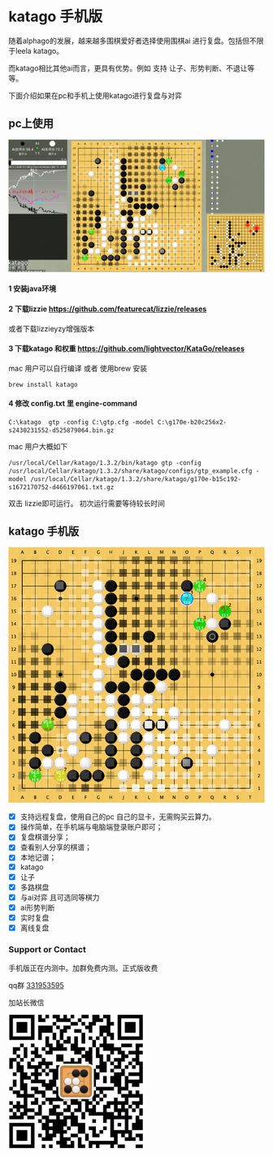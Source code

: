 # katago 手机版

随着alphago的发展，越来越多围棋爱好者选择使用围棋ai 进行复盘。包括但不限于leela  katago。

而katago相比其他ai而言，更具有优势。例如 支持 让子、形势判断、不退让等等。

下面介绍如果在pc和手机上使用katago进行复盘与对弈

## pc上使用



![](img/1.png)

#### 1 安装java环境

#### 2 下载lizzie https://github.com/featurecat/lizzie/releases

 或者下载lizzieyzy增强版本

#### 3 下载katago 和权重 https://github.com/lightvector/KataGo/releases

mac 用户可以自行编译 或者 使用brew 安装

```shell
brew install katago
```

#### 4 修改 config.txt 里 engine-command

```
C:\katago  gtp -config C:\gtp.cfg -model C:\g170e-b20c256x2-s2430231552-d525879064.bin.gz
```

mac 用户大概如下

```shell
/usr/local/Cellar/katago/1.3.2/bin/katago gtp -config /usr/local/Cellar/katago/1.3.2/share/katago/configs/gtp_example.cfg -model /usr/local/Cellar/katago/1.3.2/share/katago/g170e-b15c192-s1672170752-d466197061.txt.gz
```

双击 lizzie即可运行。 初次运行需要等待较长时间

## katago 手机版

![](img/2.png)


- [x] 支持远程复盘，使用自己的pc 自己的显卡，无需购买云算力。
- [x] 操作简单，在手机端与电脑端登录账户即可；
- [x] 复盘棋谱分享；
- [x] 查看别人分享的棋谱；
- [x] 本地记谱；
- [x] katago
- [x] 让子
- [x] 多路棋盘
- [x] 与ai对弈 且可选同等棋力
- [x] ai形势判断
- [x] 实时复盘
- [x] 离线复盘

### Support or Contact

手机版正在内测中。加群免费内测。正式版收费

qq群 [331953595](https://shang.qq.com/wpa/qunwpa?idkey=fea97bef5dad51a75755104781c169998e55b6cfa49d88fc23b5dc7db875bd2c)

加站长微信

<img src="img/WX.png" style="zoom:50%;" />